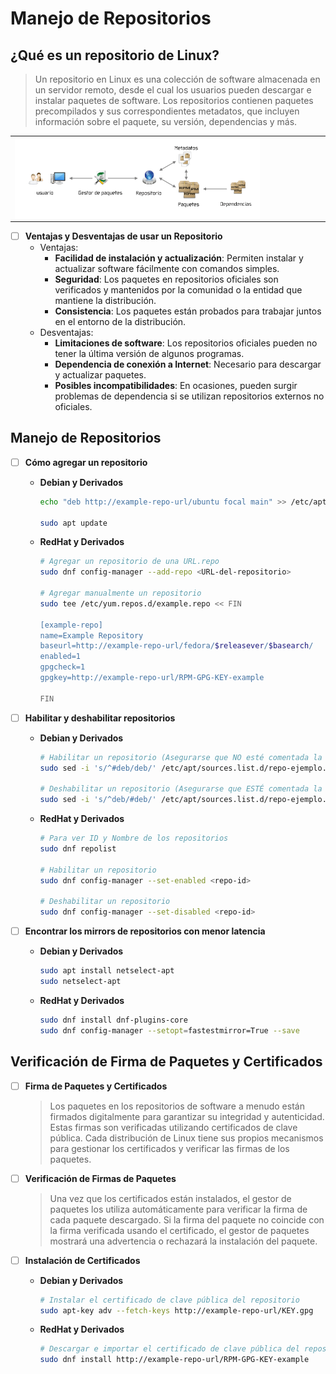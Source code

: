 # Manejo de Repositorios 

## ¿Qué es un repositorio de Linux?

> Un repositorio en Linux es una colección de software almacenada en un servidor remoto, desde el cual los usuarios pueden descargar e instalar paquetes de software. Los repositorios contienen paquetes precompilados y sus correspondientes metadatos, que incluyen información sobre el paquete, su versión, dependencias y más.

<div>
<table>
   <tr>
      <td><img src="../.img/repositorios/repositorios_01.png" width="80%" align="center"></td>
   </tr>
</table>
</div>

- [ ] **Ventajas y Desventajas de usar un Repositorio**
  - Ventajas:
    - **Facilidad de instalación y actualización**: Permiten instalar y actualizar software fácilmente con comandos simples.
    - **Seguridad**: Los paquetes en repositorios oficiales son verificados y mantenidos por la comunidad o la entidad que mantiene la distribución.
    - **Consistencia**: Los paquetes están probados para trabajar juntos en el entorno de la distribución.
  - Desventajas:
    - **Limitaciones de software**: Los repositorios oficiales pueden no tener la última versión de algunos programas.
    - **Dependencia de conexión a Internet**: Necesario para descargar y actualizar paquetes.
    - **Posibles incompatibilidades**: En ocasiones, pueden surgir problemas de dependencia si se utilizan repositorios externos no oficiales.



## Manejo de Repositorios
- [ ] **Cómo agregar un repositorio**
  - **Debian y Derivados**
    ```sh
    echo "deb http://example-repo-url/ubuntu focal main" >> /etc/apt/sources.list.d/example-repo.list

    sudo apt update
    ```
  - **RedHat y Derivados**
    ```sh
    # Agregar un repositorio de una URL.repo
    sudo dnf config-manager --add-repo <URL-del-repositorio>

    # Agregar manualmente un repositorio
    sudo tee /etc/yum.repos.d/example.repo << FIN

    [example-repo]
    name=Example Repository
    baseurl=http://example-repo-url/fedora/$releasever/$basearch/
    enabled=1
    gpgcheck=1
    gpgkey=http://example-repo-url/RPM-GPG-KEY-example

    FIN
    ```

- [ ] **Habilitar y deshabilitar repositorios**
  - **Debian y Derivados**
    ```sh
    # Habilitar un repositorio (Asegurarse que NO esté comentada la línea)
    sudo sed -i 's/^#deb/deb/' /etc/apt/sources.list.d/repo-ejemplo.list

    # Deshabilitar un repositorio (Asegurarse que ESTÉ comentada la línea)
    sudo sed -i 's/^deb/#deb/' /etc/apt/sources.list.d/repo-ejemplo.list
    ```
  - **RedHat y Derivados**
    ```sh
    # Para ver ID y Nombre de los repositorios
    sudo dnf repolist

    # Habilitar un repositorio
    sudo dnf config-manager --set-enabled <repo-id>

    # Deshabilitar un repositorio
    sudo dnf config-manager --set-disabled <repo-id>
    ```


- [ ] **Encontrar los mirrors de repositorios con menor latencia**
  - **Debian y Derivados**
    ```sh
    sudo apt install netselect-apt
    sudo netselect-apt
    ```
  - **RedHat y Derivados**
    ```sh
    sudo dnf install dnf-plugins-core
    sudo dnf config-manager --setopt=fastestmirror=True --save
    ```



## Verificación de Firma de Paquetes y Certificados

- [ ] **Firma de Paquetes y Certificados**
  > Los paquetes en los repositorios de software a menudo están firmados digitalmente para garantizar su integridad y autenticidad. Estas firmas son verificadas utilizando certificados de clave pública.
  > Cada distribución de Linux tiene sus propios mecanismos para gestionar los certificados y verificar las firmas de los paquetes.

- [ ] **Verificación de Firmas de Paquetes**
  > Una vez que los certificados están instalados, el gestor de paquetes los utiliza automáticamente para verificar la firma de cada paquete descargado.
  > Si la firma del paquete no coincide con la firma verificada usando el certificado, el gestor de paquetes mostrará una advertencia o rechazará la instalación del paquete.

- [ ] **Instalación de Certificados**
  - **Debian y Derivados**
    ```sh
    # Instalar el certificado de clave pública del repositorio
    sudo apt-key adv --fetch-keys http://example-repo-url/KEY.gpg
    ```
  - **RedHat y Derivados**
    ```sh
    # Descargar e importar el certificado de clave pública del repositorio
    sudo dnf install http://example-repo-url/RPM-GPG-KEY-example
    ```
